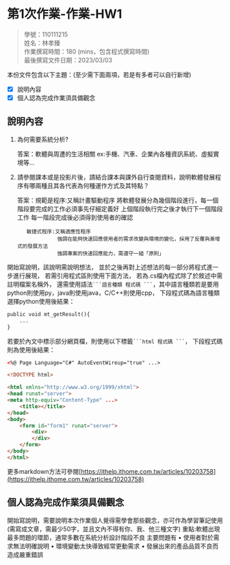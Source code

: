 # 第1次作業-作業-HW1
>
>學號：110111215
><br />
>姓名：林孝臻
><br />
>作業撰寫時間：180 (mins，包含程式撰寫時間)
><br />
>最後撰寫文件日期：2023/03/03
>

本份文件包含以下主題：(至少需下面兩項，若是有多者可以自行新增)
- [x] 說明內容
- [x] 個人認為完成作業須具備觀念

## 說明內容

1. 為何需要系統分析?

    答案：軟體與周遭的生活相關 ex:手機、汽車、企業內各種資訊系統、虛擬實境等...

2. 請參閱課本或是投影片後，請結合課本與課外自行查閱資料，說明軟體發展程序有哪兩種且其各代表為何種運作方式及其特點？

    答案：規範是程序:又稱計畫驅動程序
                    將軟體發展分為幾個階段進行，每一個階段要完成的工作必須事先仔細定義好
                    上個階段執行完之後才執行下一個階段工作
                    每一階段完成後必須得到使用者的確認

          敏捷式程序:又稱適應性程序
                    強調在能夠快速回應使用者的需求改變與環境的變化，採用了反覆與漸增式的發展方法
                    強調專案的快速回應能力，需遵守一組「原則」


開始寫說明，該說明需說明想法，
並於之後再對上述想法的每一部分將程式進一步進行展現，
若需引用程式區則使用下面方法，
若為.cs檔內程式除了於敘述中需註明檔案名稱外，
還需使用語法` ```語言種類 程式碼 ``` `，其中語言種類若是要用python則使用py，java則使用java，C/C++則使用cpp，
下段程式碼為語言種類選擇python使用後結果：

```python
public void mt_getResult(){
    ...
}
```

若要於內文中標示部分網頁檔，則使用以下標籤` ```html 程式碼 ``` `，
下段程式碼則為使用後結果：

```html
<%@ Page Language="C#" AutoEventWireup="true" ...>

<!DOCTYPE html>

<html xmlns="http://www.w3.org/1999/xhtml">
<head runat="server">
<meta http-equiv="Content-Type" ...>
    <title></title>
</head>
<body>
    <form id="form1" runat="server">
        <div>
        </div>
    </form>
</body>
</html>
```
更多markdown方法可參閱[https://ithelp.ithome.com.tw/articles/10203758](https://ithelp.ithome.com.tw/articles/10203758)

## 個人認為完成作業須具備觀念

開始寫說明，需要說明本次作業個人覺得需學會那些觀念，亦可作為學習筆記使用 (需寫成文章，需最少50字，並且文內不得有你、我、他三種文字)
重點:軟體出現最多問題的環節，通常多數在系統分析設計階段不良
    主要問題有
    • 使用者對於需求無法明確說明
    • 環境變動太快導致經常更動需求
    • 發展出來的產品品質不良而造成嚴重錯誤